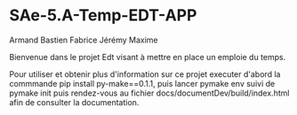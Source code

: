 # SAe-5.A-Temp-EDT-APP
Armand
Bastien
Fabrice
Jérémy
Maxime

Bienvenue dans le projet Edt visant à mettre en place un emploie du temps.

Pour utiliser et obtenir plus d'information sur ce projet executer d'abord la commmande pip install py-make==0.1.1, 
puis lancer pymake env suivi de pymake init puis rendez-vous au fichier docs/documentDev/build/index.html afin de consulter la documentation.

